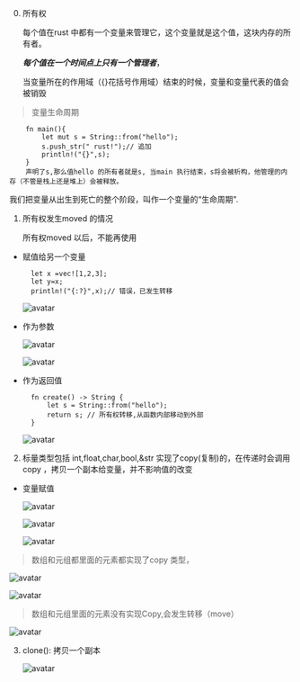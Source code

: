 0. 所有权

   每个值在rust 中都有一个变量来管理它，这个变量就是这个值，这块内存的所有者。

   ***每个值在一个时间点上只有一个管理者***，

   当变量所在的作用域（{}花括号作用域）结束的时候，变量和变量代表的值会被销毁

> 变量生命周期

        fn main(){
            let mut s = String::from("hello");
            s.push_str(" rust!");// 追加
            println!("{}",s);
        }
        声明了s,那么值hello 的所有者就是s, 当main 执行结束，s将会被析构，他管理的内存（不管是栈上还是堆上）会被释放。

   我们把变量从出生到死亡的整个阶段，叫作一个变量的“生命周期".

1. 所有权发生moved 的情况

   所有权moved 以后，不能再使用

+ 赋值给另一个变量

        let x =vec![1,2,3];
        let y=x;
        println!("{:?}",x);// 错误，已发生转移

   ![avatar](../../assets/ower.jpg)

+ 作为参数

   ![avatar](../../assets/ower-2.jpg)

   ![avatar](../../assets/ower-11.jpg)

+ 作为返回值

        fn create() -> String {
            let s = String::from("hello");
            return s; // 所有权转移,从函数内部移动到外部
        }

   ![avatar](../../assets/ower-10.jpg)

2. 标量类型包括 int,float,char,bool,&str 实现了copy(复制)的，在传递时会调用copy ，拷贝一个副本给变量，并不影响值的改变

+ 变量赋值

   ![avatar](../../assets/ower-3.jpg)

   ![avatar](../../assets/ower-4.jpg)

   ![avatar](../../assets/ower-5.jpg)

> 数组和元组都里面的元素都实现了copy 类型，

   ![avatar](../../assets/ower-6.jpg)

   ![avatar](../../assets/ower-7.jpg)

> 数组和元组里面的元素没有实现Copy,会发生转移（move）

   ![avatar](../../assets/ower-8.jpg)

3. clone(): 拷贝一个副本

   ![avatar](../../assets/ower-9.jpg)